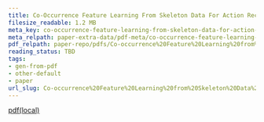 ```yaml
---
title: Co-Occurrence Feature Learning From Skeleton Data For Action Recognition And Detection With Hierarchical Aggregation
filesize_readable: 1.2 MB
meta_key: co-occurrence-feature-learning-from-skeleton-data-for-action-recognition-and-detection-with-hierarchical-aggregation
meta_relpath: paper-extra-data/pdf-meta/co-occurrence-feature-learning-from-skeleton-data-for-action-recognition-and-detection-with-hierarchical-aggregation.yaml
pdf_relpath: paper-repo/pdfs/Co-occurrence%20Feature%20Learning%20from%20Skeleton%20Data%20for%20Action%20Recognition%20and%20Detection%20with%20Hierarchical%20Aggregation.pdf
reading_status: TBD
tags:
- gen-from-pdf
- other-default
- paper
url_slug: Co-occurrence%20Feature%20Learning%20from%20Skeleton%20Data%20for%20Action%20Recognition%20and%20Detection%20with%20Hierarchical%20Aggregation
---
```


[pdf(local)](../../paper-repo/pdfs/Co-occurrence%20Feature%20Learning%20from%20Skeleton%20Data%20for%20Action%20Recognition%20and%20Detection%20with%20Hierarchical%20Aggregation.pdf)
